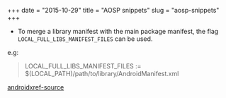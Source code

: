 +++
date = "2015-10-29"
title = "AOSP snippets"
slug = "aosp-snippets"
+++

+ To merge a library manifest with the main package manifest, the flag `LOCAL_FULL_LIBS_MANIFEST_FILES` can be used.

e.g:

> LOCAL_FULL_LIBS_MANIFEST_FILES := $(LOCAL_PATH)/path/to/library/AndroidManifest.xml

[androidxref-source](http://androidxref.com/6.0.0_r1/xref/build/core/android_manifest.mk)
